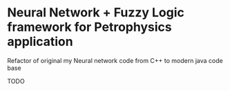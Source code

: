 # Neural Network + Fuzzy Logic framework for Petrophysics application
Refactor of original my Neural network code from C++ to modern java code base

TODO
